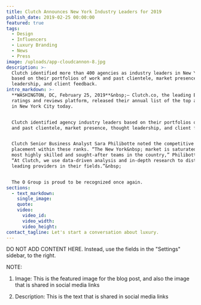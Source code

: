 ```yaml
---
title: Clutch Announces New York Industry Leaders for 2019
publish_date: 2019-02-25 00:00:00
featured: true
tags:
  - Design
  - Influencers
  - Luxury Branding
  - News
  - Press
image: /uploads/app-cloudcannon-8.jpg
description: >-
  Clutch identified more than 400 agencies as industry leaders in New York City,
  based on their portfolios of work and past clientele, market presence, thought
  leadership, and client feedback.
intro_markdown: >-
  **WASHINGTON, DC, February 25, 2019**&nbsp;– Clutch.co, the leading B2B
  ratings and reviews platform, released their annual list of the top agencies
  in New York City today.


  Clutch identified agency industry leaders based on their portfolios of work
  and past clientele, market presence, thought leadership, and client feedback.


  Clutch Senior Business Analyst Sara Philibotte noted the competitive nature of
  placement within these ranks. “The New York&nbsp; market is saturated with the
  most highly skilled and sought-after teams in the country,” Philibotte said.
  “At Clutch, we use data-driven analysis and in-depth research to distinguish
  leading providers in their fields.”&nbsp;


  The O Group is proud to be recognized once again.
sections:
  - text_markdown:
    single_image:
    quote:
    video:
      video_id:
      video_width:
      video_height:
contact_tagline: Let's start a conversation about luxury.
---
```


DO NOT ADD CONTENT HERE. Instead, use the fields in the "Settings" sidebar, to the right.

NOTE:

1. Image: This is the featured image for the blog post, and also the image that is shared in social media links

2. Description: This is the text that is shared in social media links